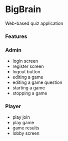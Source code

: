 # BigBrain
Web-based quiz application

### Features
### Admin
- login screen
- register screen
- logout button
- editing a game
- editing a game question
- starting a game
- stopping a game

### Player
- play join
- play game
- game results
- lobby screen